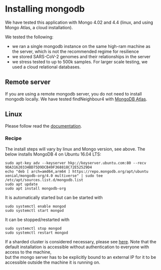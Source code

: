 # Installing mongodb
We have tested this application with  Mongo 4.02 and 4.4 (linux, and using Mongo Atlas, a cloud installation).

We tested the following:
- we ran a single mongodb instance on the same high-ram machine as the server, which is not the recommended regime for resilience
- we stored SARS-CoV-2 genomes and their relationships in the server
- we stress tested to up to 500k samples.  For larger scale testing, we used a cloud relational databases.

## Remote server
If you are using a remote mongodb server, you do not need to install mongodb locally.  We have tested findNeighbour4 with [MongoDB Atlas](https://www.mongodb.com/cloud/atlas).

## Linux
Please follow read the [documentation](https://docs.mongodb.com/manual/tutorial/install-mongodb-on-ubuntu/).


### Recipe
The install steps will vary by linux and Mongo version, see above. The below installs MongoDB 4 on Ubuntu 16.04 LTS:
```
sudo apt-key adv --keyserver hkp://keyserver.ubuntu.com:80 --recv 9DA31620334BD75D9DCB49F368818C72E52529D4
echo "deb [ arch=amd64,arm64 ] https://repo.mongodb.org/apt/ubuntu xenial/mongodb-org/4.0 multiverse" | sudo tee /etc/apt/sources.list.d/mongodb.list
sudo apt update
sudo apt install mongodb-org
```

It is automatically started but can be started with
```
sudo systemctl enable mongod
sudo systemctl start mongod
```

It can be stopped/restarted with
```
sudo systemctl stop mongod
sudo systemctl restart mongod
```  

If a sharded cluster is considered necessary, please see [here](mongosharding.md).
Note that the default installation is accessible without authentication to everyone with access to the machine,   
but the mongo server has to be explicitly bound to an external IP for it to be accessible outside the machine it is running on.

